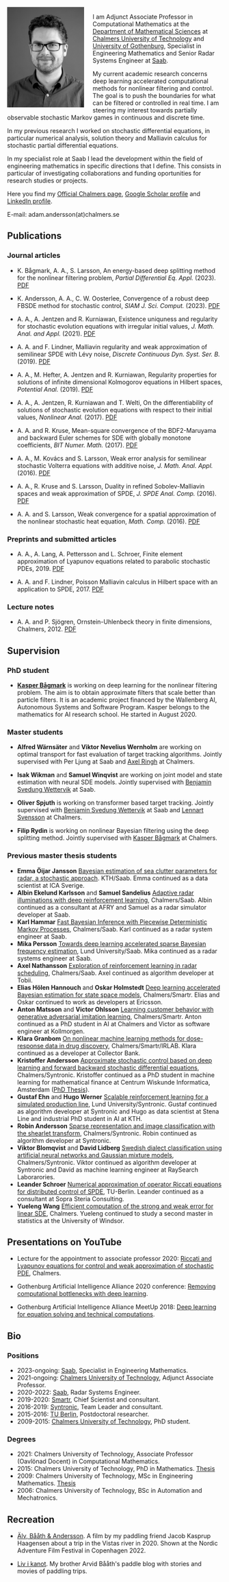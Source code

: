 <img align = "left" style = "float:left; padding: 0px 20px 10px 0px" src="adamandersson.jpg" width="180">

I am Adjunct Associate Professor in Computational Mathematics at the [Department of Mathematical Sciences](https://www.chalmers.se/sv/institutioner/math/Sidor/default.aspx) at [Chalmers University of Technology](https://www.chalmers.se/sv/Sidor/default.aspx) and [University of Gothenburg](https://www.gu.se), Specialist in Engineering Mathematics and Senior Radar Systems Engineer at [Saab](https://www.saab.com). 

My current academic research concerns deep learning accelerated computational methods for nonlinear filtering and control. The goal is to push the boundaries for what can be filtered or controlled in real time. I am steering my interest towards partially observable stochastic Markov games in continuous and discrete time. 

In my previous research I worked on stochastic differential equations, in particular numerical analysis, solution theory and Malliavin calculus for stochastic partial differential equations. 

In my specialist role at Saab I lead the development within the field of engineering mathematics in specific directions that I define. This consists in particular of investigating collaborations and funding oportunities for research studies or projects. 

Here you find my [Official Chalmers page](https://www.chalmers.se/sv/personal/Sidor/adam-andersson.aspx), [Google Scholar profile](https://scholar.google.se/citations?user=LzPSY_YAAAAJ&hl=sv) and [LinkedIn profile](https://www.linkedin.com/in/adam-andersson-61695462/).

E-mail: adam.andersson(at)chalmers.se



## Publications

### Journal articles

- K. Bågmark, A. A., S. Larsson, An energy-based deep splitting method for the nonlinear filtering problem, _Partial Differential Eq. Appl._ (2023). [PDF](https://arxiv.org/pdf/2203.17153.pdf)

- K. Andersson, A. A., C. W. Oosterlee, Convergence of a robust deep FBSDE method for stochastic control, _SIAM J. Sci. Comput._ (2023). [PDF](https://arxiv.org/pdf/2201.06854.pdf)

- A. A., A. Jentzen and R. Kurniawan, Existence uniquness and regularity for stochastic evolution equations with irregular initial values, _J. Math. Anal. and Appl._ (2021). [PDF](https://arxiv.org/pdf/1512.06899.pdf)

- A. A. and F. Lindner, Malliavin regularity and weak approximation of semilinear SPDE with Lévy noise, _Discrete Continuous Dyn. Syst. Ser. B._ (2019). [PDF](https://arxiv.org/pdf/1808.08574.pdf)

- A. A., M. Hefter, A. Jentzen and R. Kurniawan, Regularity properties for solutions of infinite dimensional Kolmogorov equations in Hilbert spaces, _Potential Anal._ (2019). [PDF](https://arxiv.org/pdf/1611.00858.pdf)

- A. A., A. Jentzen, R. Kurniawan and T. Welti, On the differentiability of solutions of stochastic evolution equations with respect to their initial values, _Nonlinear Anal._ (2017). [PDF](https://arxiv.org/pdf/1611.00856.pdf)

- A. A. and R. Kruse, Mean-square convergence of the BDF2-Maruyama and backward Euler schemes for SDE with globally monotone coefficients, _BIT Numer. Math._ (2017). [PDF](https://link.springer.com/content/pdf/10.1007/s10543-016-0624-y.pdf)

- A. A., M. Kovács and S. Larsson, Weak error analysis for semilinear stochastic Volterra equations with additive noise,  _J. Math. Anal. Appl._ (2016). [PDF](https://www.sciencedirect.com/science/article/pii/S0022247X1500832X)

- A. A., R. Kruse and S. Larsson, Duality in refined Sobolev-Malliavin spaces and weak approximation of SPDE, _J. SPDE Anal. Comp._ (2016). [PDF](https://arxiv.org/pdf/1312.5893.pdf)

- A. A. and S. Larsson, Weak convergence for a spatial approximation of the nonlinear stochastic heat equation, _Math. Comp._ (2016). [PDF](https://arxiv.org/pdf/1212.5564.pdf)

### Preprints and submitted articles	

<!--
- K. Bågmark, A. A., F. Ryding, S. Larsson, Filtering with discrete observations using energy-based deep splitting, 2024. [PDF](https://arxiv.org/pdf/2203.17153.pdf)

- K. Andersson, A. A., C. W. Oosterlee, A robust deep FBSDE method for general FBSDE, 2024. [PDF](https://arxiv.org/pdf/2201.06854.pdf)

- A. A., S. Larsson, Riccati equations for the boundary control and filtering of SPDE: solution theory, 2024. [PDF](https://arxiv.org/pdf/2201.06854.pdf)

-->

- A. A., A. Lang, A. Pettersson and L. Schroer, Finite element approximation of Lyapunov equations related to parabolic stochastic PDEs, 2019. [PDF](https://arxiv.org/pdf/1910.05261.pdf)
	
- A. A. and F. Lindner, Poisson Malliavin calculus in Hilbert space with an application to SPDE, 2017. [PDF](https://arxiv.org/pdf/1703.07259.pdf)

### Lecture notes
- A. A. and P. Sjögren, Ornstein-Uhlenbeck theory in finite dimensions, Chalmers, 2012. [PDF](http://www.math.chalmers.se/Math/Research/Preprints/2012/12.pdf)



## Supervision

### PhD student

- **[Kasper Bågmark](https://bagmark.wordpress.com)** is working on deep learning for the nonlinear filtering problem. The aim is to obtain approximate filters that scale better than particle filters. It is an academic project financed by the Wallenberg AI, Autonomous Systems and Software Program. Kasper belongs to the mathematics for AI research school. He started in August 2020.

### Master students

- **Alfred Wärnsäter** and **Viktor Nevelius Wernholm** are working on optimal transport for fast evaluation of target tracking algorithms. Jointly supervised with Per Ljung at Saab and [Axel Ringh](https://sites.google.com/view/axelringh/home) at Chalmers.

- **Isak Wikman** and **Samuel Winqvist** are working on joint model and state estimation with neural SDE models. Jointly supervised with [Benjamin Svedung Wettervik](https://scholar.google.se/citations?user=dwmcfd0AAAAJ&hl=sv) at Saab.

- **Oliver Spjuth** is working on transformer based target tracking. Jointly supervised with [Benjamin Svedung Wettervik](https://scholar.google.se/citations?user=dwmcfd0AAAAJ&hl=sv) at Saab and [Lennart Svensson](https://www.chalmers.se/personer/pale/) at Chalmers.

- **Filip Rydin** is working on nonlinear Bayesian filtering using the deep splitting method. Jointly supervised with [Kasper Bågmark](https://bagmark.wordpress.com) at Chalmers. 

### Previous master thesis students

<!-- 

- **Alfred Wärnsäter** and **Viktor Nevelius Wernholm** Optimal transport for fast evaluation of the GOSPA metric in target tracking algorithms. Chalmers/Saab. Alfred continued as a PhD student in optimization at KTH and Viktor as a PhD student in radar signal processing at Chalmers (in colaboration with Saab).

- **Isak Wikman** and **Samuel Winqvist** State estimation with neural SDE models. Chalmers/Saab. Isak continued as TODO at TODO and Samuel as TODO at TODO.

- **Oliver Spjuth** Target tracking with sparse transformers. Chalmers/Saab. Oliver Continued as TODO at TODO. 

- **Filip Rydin** Nonlinear Bayesian filtering using the deep splitting method. Chalmers. Filip continued as a PhD student in AI and optimal control at Chalmers. 
-->

- **Emma Öijar Jansson** [Bayesian estimation of sea clutter
parameters for radar, a stochastic approach](http://kth.diva-portal.org/smash/get/diva2:1859981/FULLTEXT01.pdf). KTH/Saab. Emma continued as a data scientist at ICA Sverige. 
- **Albin Ekelund Karlsson** and **Samuel Sandelius** [Adaptive radar illuminations with deep reinforcement learning](https://odr.chalmers.se/server/api/core/bitstreams/5c3ae2ce-cf71-4ebf-8541-7c08f36def56/content), Chalmers/Saab. Albin continued as a consultant at AFRY and Samuel as a radar simulator developer at Saab.
- **Karl Hammar** [Fast Bayesian Inference with Piecewise Deterministic Markov Processes](https://odr.chalmers.se/server/api/core/bitstreams/177fa67a-1165-4037-8494-d13f7ccefb70/content), Chalmers/Saab. Karl continued as a radar system engineer at Saab.
- **Mika Persson** [Towards deep learning accelerated sparse Bayesian frequency estimation](https://lup.lub.lu.se/luur/download?func=downloadFile&recordOId=9102407&fileOId=9102408), Lund University/Saab. Mika continued as a radar systems engineer at Saab.
- **Axel Nathansson** [Exploration of reinforcement learning in radar scheduling](https://odr.chalmers.se/bitstream/20.500.12380/304144/1/MasterTHesis%20Axel%20Nathanson.pdf), Chalmers/Saab. Axel continued as algorithm developer at Tobii.
- **Elias Hölen Hannouch** and **Oskar Holmstedt** [Deep learning accelerated Bayesian estimation for state space models](https://odr.chalmers.se/bitstream/20.500.12380/301661/1/Master_s_Thesis_Elias_Oskar_.pdf), Chalmers/Smartr. Elias and Oskar continued to work as developers at Ericsson.
- **Anton Matsson** and **Victor Ohlsson** [Learning customer behavior with generative adversarial imitation learning](https://odr.chalmers.se/bitstream/20.500.12380/301319/1/Matsson_Olsson_2020.pdf), Chalmers/Smartr. Anton continued as a PhD student in AI at Chalmers and Victor as software engineer at Kollmorgen.
- **Klara Granbom** [On nonlinear machine learning methods for dose-response data in drug discovery](https://odr.chalmers.se/bitstream/20.500.12380/300963/1/Klara_Granbom_Master_Thesis.pdf), Chalmers/Smartr/IRLAB. Klara continued as a developer at Collector Bank. 
- **Kristoffer Andersson** [Approximate stochastic control based on deep learning and forward backward stochastic differential equations](https://odr.chalmers.se/bitstream/20.500.12380/256458/1/256458.pdf), Chalmers/Syntronic. Kristoffer continued as a PhD student in machine learning for mathematical finance at Centrum Wiskunde Informatica, Amsterdam ([PhD Thesis](https://dspace.library.uu.nl/bitstream/handle/1874/433487/phdthesisfinal%20-%2065549cbcc4f23.pdf?sequence=1)).
- **Gustaf Ehn** and **Hugo Werner** [Scalable reinforcement learning for a simulated production line](https://lup.lub.lu.se/student-papers/search/publication/8936610), Lund University/Syntronic. Gustaf continued as algorithm developer at Syntronic and Hugo as data scientist at Stena Line and industrial PhD student in AI at KTH.
- **Robin Andersson** [Sparse representation and image classification with the shearlet transform](https://odr.chalmers.se/bitstream/20.500.12380/251854/1/251854.pdf), Chalmers/Syntronic. Robin continued as algorithm developer at Syntronic.
- **Viktor Blomqvist** and **David Lidberg** [Swedish dialect classification using artificial neural networks and Gaussian mixture models](https://odr.chalmers.se/bitstream/20.500.12380/251852/1/251852.pdf), Chalmers/Syntronic. Viktor continued as algorithm developer at Syntronic and David as machine learning engineer at RaySearch Laborarories.
- **Leander Schroer** [Numerical approximation of operator Riccati equations for distributed control of SPDE](Leander_Official.pdf), TU-Berlin. Leander continued as a consultant at Sopra Steria Consulting.
- **Yueleng Wang** [Efficient computation of the strong and weak error for linear SDE](Yueleng.pdf), Chalmers. Yueleng continued to study a second master in statistics at the University of Windsor.



## Presentations on YouTube

- Lecture for the appointment to associate professor 2020: [Riccati and Lyapunov equations for control and weak approximation of stochastic PDE](https://www.youtube.com/watch?v=VoePEMaH1X0&fbclid=IwAR31d7TRfh22S33A9Q331Z6dn3aEjDLL9tr3VTUff4bdLM2bqNXnrxvL88s), Chalmers.

- Gothenburg Artificial Intelligence Alliance 2020 conference: [Removing computational bottlenecks with deep learning](https://www.youtube.com/watch?v=hQBFStGj_jA).

- Gothenburg Artificial Intelligence Alliance MeetUp 2018: [Deep learning for equation solving and technical computations](https://www.youtube.com/watch?v=B9ugHg9Sy6g).


## Bio

### Positions

- 2023-ongoing:  [Saab](https://www.saab.com/products/air/airborne-surveillance), Specialist in Engineering Mathematics.
- 2021-ongoing:  [Chalmers University of Technology](https://www.chalmers.se/sv/institutioner/math/Sidor/default.aspx), Adjunct Associate Professor.
- 2020-2022:  [Saab](https://www.saab.com/products/air/airborne-surveillance), Radar Systems Engineer.
- 2019-2020: [Smartr](https://smartr.se), Chief Scientist and consultant.
- 2016-2019: [Syntronic](https://www.syntronic.com), Team Leader and consultant.
- 2015-2016: [TU Berlin](https://www.tu-berlin.de/?9003), Postdoctoral researcher.
- 2009-2015: [Chalmers University of Technology](https://www.chalmers.se/sv/institutioner/math/Sidor/default.aspx), PhD student. 

### Degrees
- 2021: Chalmers University of Technology, Associate Professor (Oavlönad Docent) in Computational Mathematics.
- 2015: Chalmers University of Technology, PhD in Mathematics. [Thesis](PhD_thesis.pdf)
- 2009: Chalmers University of Technology, MSc in Engineering Mathematics. [Thesis](master_thesis.pdf)
- 2006: Chalmers University of Technology, BSc in Automation and Mechatronics.

## Recreation

- [Älv, Bååth & Andersson](https://www.youtube.com/watch?v=2eacsONAWeg). A film by my paddling friend Jacob Kasprup Haagensen about a trip in the Vistas river in 2020. Shown at the Nordic Adventure Film Festival in Copenhagen 2022.

- [Liv i kanot](http://livikanot.blogspot.com). My brother Arvid Bååth's paddle blog with stories and movies of paddling trips. 

<!---



### Markdown

Markdown is a lightweight and easy-to-use syntax for styling your writing. It includes conventions for

```markdown
Syntax highlighted code block

# Header 1
## Header 2
### Header 3

- Bulleted
- List

1. Numbered
2. List

**Bold** and _Italic_ and `Code` text

[Link](url) and ![Image](src)
```

For more details see [GitHub Flavored Markdown](https://guides.github.com/features/mastering-markdown/).

### Jekyll Themes

Your Pages site will use the layout and styles from the Jekyll theme you have selected in your [repository settings](https://github.com/kadamandersson/kadamandersson.github.io/settings). The name of this theme is saved in the Jekyll `_config.yml` configuration file.

### Support or Contact

Having trouble with Pages? Check out our [documentation](https://docs.github.com/categories/github-pages-basics/) or [contact support](https://support.github.com/contact) and we’ll help you sort it out.

-->

